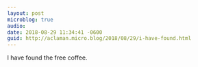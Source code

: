 ```yaml
---
layout: post
microblog: true
audio: 
date: 2018-08-29 11:34:41 -0600
guid: http://aclaman.micro.blog/2018/08/29/i-have-found.html
---
```

I have found the free coffee.
